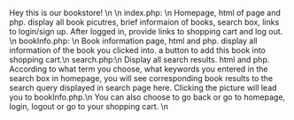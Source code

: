 Hey this is our bookstore! \n
\n
index.php: \n
  Homepage, html of page and php. display all book picutres, brief informaion of books, search box, links to login/sign up.
  After logged in, provide links to shopping cart and log out. \n
bookInfo.php: \n
  Book information page, html and php. display all information of the book you clicked into. a button to add this book into shopping cart.\n
search.php:\n
  Display all search results. html and php. According to what term you choose, what keywords you entered in the search box in homepage, you will see
  corresponding book results to the search query displayed in search page here. Clicking the picture will lead you to bookInfo.php.\n
  You can also choose to go back or go to homepage, login, logout or go to your shopping cart. \n